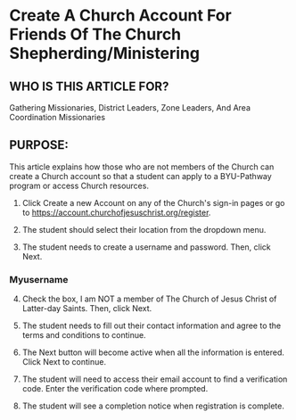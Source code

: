 # Create A Church Account For Friends Of The Church Shepherding/Ministering

## WHO IS THIS ARTICLE FOR?

Gathering Missionaries, District Leaders, Zone Leaders, And Area Coordination Missionaries

## PURPOSE:

This article explains how those who are not members of the Church can create a Church account so that a student can apply to a BYU-Pathway program or access Church resources.

1. Click Create a new Account on any of the Church's sign-in pages or go to https://account.churchofjesuschrist.org/register.

2. The student should select their location from the dropdown menu.

3. The student needs to create a username and password. Then, click Next.

### Myusername

4. Check the box, I am NOT a member of The Church of Jesus Christ of Latter-day Saints. Then, click Next.

5. The student needs to fill out their contact information and agree to the terms and conditions to continue.

6. The Next button will become active when all the information is entered. Click Next to continue.

7. The student will need to access their email account to find a verification code. Enter the verification code where prompted.

8. The student will see a completion notice when registration is complete.

